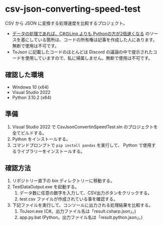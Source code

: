 # csv-json-converting-speed-test

CSV から JSON に変換する処理速度を比較するプロジェクト。

* [データの処理であれば、C#のLinq よりも Pythonの方が2倍速くなる](https://qiita.com/yniji/items/6585011633289a257888) のソースを基にしている箇所は、コードの所有権は記事を作成した人にあります。無断で使用は不可です。
* ToJson に記載したコードのほとんどは Discord の議論の中で提示されたコードを使用していますので、私に帰属しません。無断で使用は不可です。

## 確認した環境

* Windows 10 (x64)
* Visual Studio 2022
* Python 3.10.2 (x64)

## 準備

1. Visual Studio 2022 で CsvJsonConvertinSpeedTest.sln のプロジェクトを全てビルドする。
1. Python をインストールする。
1. コマンドプロンプトで `pip install pandas` を実行して、 Python で使用するライブラリーをインストールする。

## 確認方法

1. リポジトリー直下の bin ディレクトリーに移動する。
1. TestDataOutput.exe を起動する。
    1. データ数に任意の数字を入力して、CSV出力ボタンをクリックする。
    1.  test.csv ファイルが作成されている事を確認する。
1. 下記ファイルを実行して、コンソールに出力される処理結果を比較する。
    1. ToJson.exe (C#。出力ファイル名は「result.csharp.json」。)
    1. app.py.bat (Python。出力ファイル名は「result.python.json」。)
